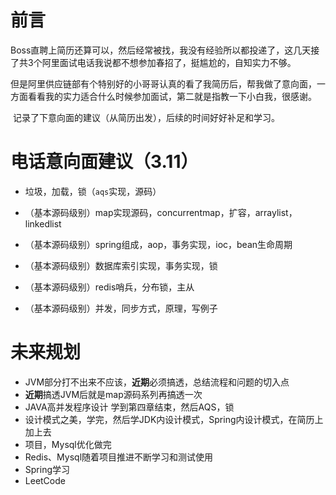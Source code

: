# 前言

​        Boss直聘上简历还算可以，然后经常被找，我没有经验所以都投递了，这几天接了共3个阿里面试电话我说都不想参加春招了，挺尴尬的，自知实力不够。

​        但是阿里供应链部有个特别好的小哥哥认真的看了我简历后，帮我做了意向面，一方面看看我的实力适合什么时候参加面试，第二就是指教一下小白我，很感谢。

​	记录了下意向面的建议（从简历出发），后续的时间好好补足和学习。



 # 电话意向面建议（3.11）

- 垃圾，加载，锁（`aqs`实现，源码）

- （基本源码级别）map实现源码，concurrentmap，扩容，arraylist，linkedlist

- （基本源码级别）spring组成，aop，事务实现，ioc，bean生命周期

- （基本源码级别）数据库索引实现，事务实现，锁

- （基本源码级别）redis哨兵，分布锁，主从

- （基本源码级别）并发，同步方式，原理，写例子



# 未来规划

- JVM部分打不出来不应该，**近期**必须搞透，总结流程和问题的切入点
- **近期**搞透JVM后就是map源码系列再搞透一次
- JAVA高并发程序设计    学到第四章结束，然后AQS，锁
- 设计模式之美，学完，然后学JDK内设计模式，Spring内设计模式，在简历上加上去
- 项目，Mysql优化做完
- Redis、Mysql随着项目推进不断学习和测试使用
- Spring学习
- LeetCode